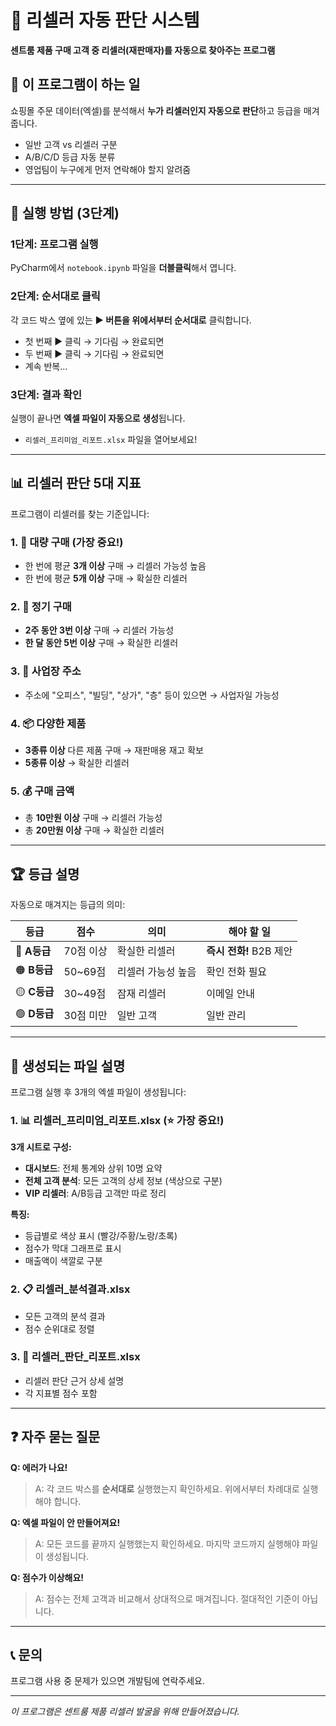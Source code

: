 # 🎯 리셀러 자동 판단 시스템

**센트룸 제품 구매 고객 중 리셀러(재판매자)를 자동으로 찾아주는 프로그램**

## 📌 이 프로그램이 하는 일

쇼핑몰 주문 데이터(엑셀)를 분석해서 **누가 리셀러인지 자동으로 판단**하고 등급을 매겨줍니다.
- 일반 고객 vs 리셀러 구분
- A/B/C/D 등급 자동 분류
- 영업팀이 누구에게 먼저 연락해야 할지 알려줌

---

## 🚀 실행 방법 (3단계)

### 1단계: 프로그램 실행
PyCharm에서 `notebook.ipynb` 파일을 **더블클릭**해서 엽니다.

### 2단계: 순서대로 클릭
각 코드 박스 옆에 있는 **▶️ 버튼을 위에서부터 순서대로** 클릭합니다.
- 첫 번째 ▶️ 클릭 → 기다림 → 완료되면
- 두 번째 ▶️ 클릭 → 기다림 → 완료되면
- 계속 반복...

### 3단계: 결과 확인
실행이 끝나면 **엑셀 파일이 자동으로 생성**됩니다.
- `리셀러_프리미엄_리포트.xlsx` 파일을 열어보세요!

---

## 📊 리셀러 판단 5대 지표

프로그램이 리셀러를 찾는 기준입니다:

### 1. 🛒 **대량 구매** (가장 중요!)
- 한 번에 평균 **3개 이상** 구매 → 리셀러 가능성 높음
- 한 번에 평균 **5개 이상** 구매 → 확실한 리셀러

### 2. 🔄 **정기 구매**
- **2주 동안 3번 이상** 구매 → 리셀러 가능성
- **한 달 동안 5번 이상** 구매 → 확실한 리셀러

### 3. 🏢 **사업장 주소**
- 주소에 "오피스", "빌딩", "상가", "층" 등이 있으면 → 사업자일 가능성

### 4. 📦 **다양한 제품**
- **3종류 이상** 다른 제품 구매 → 재판매용 재고 확보
- **5종류 이상** → 확실한 리셀러

### 5. 💰 **구매 금액**
- 총 **10만원 이상** 구매 → 리셀러 가능성
- 총 **20만원 이상** 구매 → 확실한 리셀러

---

## 🏆 등급 설명

자동으로 매겨지는 등급의 의미:

| 등급 | 점수 | 의미 | 해야 할 일 |
|------|------|------|------------|
| 🔴 **A등급** | 70점 이상 | 확실한 리셀러 | **즉시 전화!** B2B 제안 |
| 🟠 **B등급** | 50~69점 | 리셀러 가능성 높음 | 확인 전화 필요 |
| 🟡 **C등급** | 30~49점 | 잠재 리셀러 | 이메일 안내 |
| 🟢 **D등급** | 30점 미만 | 일반 고객 | 일반 관리 |

---

## 📁 생성되는 파일 설명

프로그램 실행 후 3개의 엑셀 파일이 생성됩니다:

### 1. 📊 **리셀러_프리미엄_리포트.xlsx** (⭐ 가장 중요!)
**3개 시트로 구성:**
- **대시보드**: 전체 통계와 상위 10명 요약
- **전체 고객 분석**: 모든 고객의 상세 정보 (색상으로 구분)
- **VIP 리셀러**: A/B등급 고객만 따로 정리

**특징:**
- 등급별로 색상 표시 (빨강/주황/노랑/초록)
- 점수가 막대 그래프로 표시
- 매출액이 색깔로 구분

### 2. 📋 **리셀러_분석결과.xlsx**
- 모든 고객의 분석 결과
- 점수 순위대로 정렬

### 3. 📝 **리셀러_판단_리포트.xlsx**
- 리셀러 판단 근거 상세 설명
- 각 지표별 점수 포함

---

## ❓ 자주 묻는 질문

**Q: 에러가 나요!**
> A: 각 코드 박스를 **순서대로** 실행했는지 확인하세요. 위에서부터 차례대로 실행해야 합니다.

**Q: 엑셀 파일이 안 만들어져요!**
> A: 모든 코드를 끝까지 실행했는지 확인하세요. 마지막 코드까지 실행해야 파일이 생성됩니다.

**Q: 점수가 이상해요!**
> A: 점수는 전체 고객과 비교해서 상대적으로 매겨집니다. 절대적인 기준이 아닙니다.

---

## 📞 문의

프로그램 사용 중 문제가 있으면 개발팀에 연락주세요.

---

*이 프로그램은 센트룸 제품 리셀러 발굴을 위해 만들어졌습니다.*